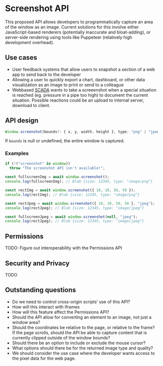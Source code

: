 # Screenshot API
This proposed API allows developers to programmatically capture an area of the window as an image.  Current solutions for this involve either JavaScript-based renderers (potentially inaccurate and bloat-adding), or server-side rendering using tools like Puppeteer (relatively high development overhead).

## Use cases
* User feedback systems that allow users to snapshot a section of a web app to send back to the developer
* Allowing a user to quickly export a chart, dashboard, or other data visualization as an image to print or send to a colleague
* Webbased [SCADA](https://en.wikipedia.org/wiki/SCADA) wants to take a screeenshot when a special situation is reached (eg. pressure in a pipe too high) to document the current situation. Possible reactions could be an upload to internal server, download to client.


## API design

```ts
Window.screenshot(bounds?: { x, y, width, height }, type: "png" | "jpeg" | "raw" = "png"): Promise<Blob>
```

If `bounds` is null or undefined, the entire window is captured.

### Examples
```ts
if (!("screenshot" in window))
  throw "The screenshot API isn't available!";
  
const fullscreenImg = await window.screenshot();
console.log(fullscreenImg); // Blob {size: 12345, type: "image/png"}

const rectImg = await window.screenshot({ 10, 10, 50, 50 });
console.log(rectImg); // Blob {size: 12345, type: "image/png"}

const rectJpeg = await window.screenshot({ 10, 10, 50, 50 }, "jpeg");
console.log(rectJpeg); // Blob {size: 12345, type: "image/jpeg"}

const fullscreenJpeg = await window.screenshot(null, "jpeg");
console.log(rectJpeg); // Blob {size: 12345, type: "image/jpeg"}

```

## Permissions
TODO: Figure out interoperability with the Permissions API


## Security and Privacy
TODO

## Outstanding questions
* Do we need to control cross-origin scripts’ use of this API?
* How will this interact with iframes
* How will this feature affect the Permissions API?
* Should the API allow for converting an element to an image, not just a window area?
* Should the coordinates be relative to the page, or relative to the frame? If the page scrolls, should the API be able to capture content that is currently clipped outside of the window bounds?
* Should there be an option to include or exclude the mouse cursor?
* What options should there be for the returned image type and quality?
* We should consider the use case where the developer wants access to the pixel data for the web page.
